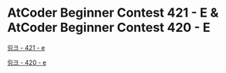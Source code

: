# AtCoder Beginner Contest 421 - E & AtCoder Beginner Contest 420 - E

[링크 - 421 - e](https://atcoder.jp/contests/abc421/tasks/abc421_e)

[링크 - 420 - e](https://atcoder.jp/contests/abc420/tasks/abc420_e)
